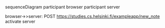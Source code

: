 sequenceDiagram 
	participant browser
	participant  server

browser->>server: POST https://studies.cs.helsinki.fi/exampleapp/new_note
activate server
